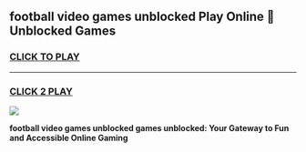
## football video games unblocked Play Online 👋 Unblocked Games
<h3>
<a href="https://premium.freeplayer.one?title=football_video_games_unblocked&ref=19F">CLICK TO PLAY</a></h3>
<hr>

<h3>
<a href="https://premium.freeplayer.one?title=football_video_games_unblocked&ref=19F">CLICK 2 PLAY</a>
  
</h3>

<a href="https://premium.freeplayer.one?title=football_video_games_unblocked&ref=19F"><img src="https://clearcache.store/games.png"></a>


**football video games unblocked games unblocked: Your Gateway to Fun and Accessible Online Gaming**
